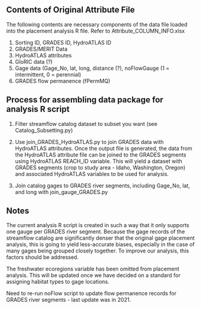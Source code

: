 ## Contents of Original Attribute File
The following contents are necessary components of the data file loaded into the placement analysis R file. Refer to Attribute_COLUMN_INFO.xlsx

1. Sorting ID, GRADES ID, HydroATLAS ID
2. GRADES/MERIT Data
3. HydroATLAS attributes
4. GloRIC data (?)
5. Gage data (Gage_No, lat, long, distance (?), noFlowGauge (1 = intermittent, 0 = perennial)
6. GRADES flow permanence (fPermMQ)

## Process for assembling data package for analysis R script

1) Filter streamflow catalog dataset to subset you want (see Catalog_Subsetting.py)

2) Use join_GRADES_HydroATLAS.py to join GRADES data with HydroATLAS attributes. Once the output file is generated, the data from
the HydroATLAS attribute file can be joined to the GRADES segments using HydroATLAS REACH_ID variable. This will yield a dataset with 
GRADES segments (crop to study area - Idaho, Washington, Oregon) and associated HydroATLAS variables to be used for analysis.

3) Join catalog gages to GRADES river segments, including Gage_No, lat, and long with join_gauge_GRADES.py 

## Notes

The current analysis R script is created in such a way that it only supports one gauge per GRADES river segment. Because the gage records 
of the streamflow catalog are significantly denser that the original gage placement analysis, this is going to yield less-accurate 
biases, especially in the case of many gages being grouped closely together. To improve our analysis, this factors should be addressed.

The freshwater ecoregions variable has been omitted from placement analysis. This will be updated once we have decided on a 
standard for assigning habitat types to gage locations.

Need to re-run noFlow script to update flow permanence records for GRADES river segments - last update was in 2021.
